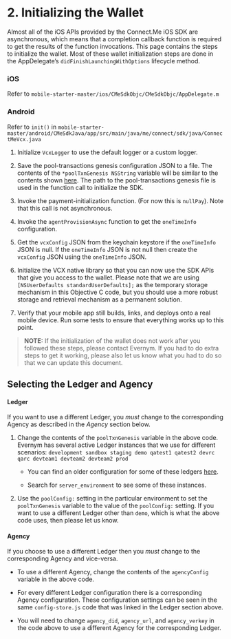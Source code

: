 # 2. Initializing the Wallet

Almost all of the iOS APIs provided by the Connect.Me iOS SDK are asynchronous, which means that a completion callback function is required to get the results of the function invocations. This page contains the steps to initialize the wallet. Most of these wallet initialization steps are done in the AppDelegate’s `didFinishLaunchingWithOptions` lifecycle method. <!--[Q1] What about Android?-->

<!--![](https://github.com/evernym/mobile-starter/blob/master/wiki-images/InitializingWalletConnectMe.png)This illustration is not helpful because it is not a decision tree-->

### iOS
Refer to  `mobile-starter-master/ios/CMeSdkObjc/CMeSdkObjc/AppDelegate.m` <!--[Q2] Should they open this file for editing?-->

### Android
Refer to `init()` in `mobile-starter-master/android/CMeSdkJava/app/src/main/java/me/connect/sdk/java/ConnectMeVcx.java` <!--Should they open this file for editing?-->

1. Initialize `VcxLogger` to use the default logger or a custom logger.

2. Save the pool-transactions genesis configuration JSON to a file. The contents of the `*poolTxnGenesis NSString` variable will be similar to the contents shown [here](https://raw.githubusercontent.com/sovrin-foundation/sovrin/stable/sovrin/pool_transactions_sandbox_genesis)<!--[Q3] That's a lot of text: will theirs contain that much text?-->. The path to the pool-transactions genesis file is used in the function call to initialize the SDK.

3. Invoke the payment-initialization function. (For now this is `nullPay`). Note that this call is not asynchronous.

4. Invoke the `agentProvisionAsync` function to get the `oneTimeInfo` configuration.

5. Get the `vcxConfig` JSON from the keychain keystore if the `oneTimeInfo` JSON is null. If the `oneTimeInfo` JSON is not null then create the `vcxConfig` JSON using the `oneTimeInfo` JSON.

6. Initialize the VCX native library so that you can now use the SDK APIs that give you access to the wallet. Please note that we are using `[NSUserDefaults standardUserDefaults];` as the temporary storage mechanism in this Objective C code, but you should use a more robust storage and retrieval mechanism as a permanent solution.

7. Verify that your mobile app still builds, links, and deploys onto a real mobile device. Run some tests to ensure that everything works up to this point. 

> **NOTE:** If the initialization of the wallet does not work after you followed these steps, please contact Evernym. If you had to do extra steps to get it working, please also let us know what you had to do so that we can update this document.


## Selecting the Ledger and Agency

#### Ledger

If you want to use a different Ledger, you *must* change to the corresponding Agency as described in the *Agency* section below.

1. Change the contents of the `poolTxnGenesis` variable in the above code. <!--[Q4] Do you mean the files above that they "refer to"?-->Evernym has several active Ledger instances that we use for different scenarios: 
`development
sandbox
staging
demo
qatest1
qatest2
devrc
qarc
devteam1
devteam2
devteam2
prod`

   * You can find an older configuration for some of these ledgers [here](https://github.com/sovrin-foundation/connector-app/blob/master/app/store/config-store.js).
  
   * Search for `server_environment` to see some of these instances.

3. Use the `poolConfig:` setting in the particular environment to set the `poolTxnGenesis` variable to the value of the `poolConfig:` setting. If you  want to use a different Ledger other than `demo`, which is what the above code uses, then please let us know. <!--[Q5] Do they need to ask Evernym for permission or instructions to use a different Ledger, or do they talk to us if they want to use a different Ledger than in the list in Step 1?-->

#### Agency
If you choose to use a different Ledger then you *must* change to the corresponding Agency and vice-versa. 

* To use a different Agency, change the contents of the `agencyConfig` variable in the above code. 

* For every different Ledger configuration there is a corresponding Agency configuration. These configuration settings can be seen in the same `config-store.js` code that was linked in the Ledger section above. 

* You will need to change `agency_did`, `agency_url`, and `agency_verkey` in the code above to use a different Agency for the corresponding Ledger.

<!--[Q6] Who will provide the info for this section? > TODO: NOTE about had issues were here where NSString *walletName = @"wallet_name"; had to be changed and NSString *fileName = @"pool_transactions_genesis_DEMO";-->